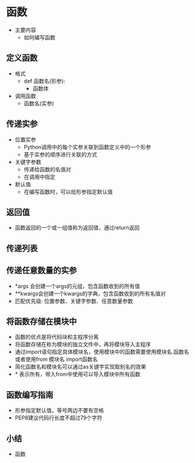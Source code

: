 # 函数
- 主要内容
    - 如何编写函数

## 定义函数
- 格式
    - def 函数名(形参):
        - 函数体
- 调用函数
    - 函数名(实参)

## 传递实参
- 位置实参
    - Python调用中的每个实参关联到函数定义中的一个形参
    - 基于实参的顺序进行关联的方式
- 关键字参数
    - 传递给函数的名值对
    - 在调用中指定
- 默认值
    - 在编写函数时，可以给形参指定默认值

## 返回值
- 函数返回的一个或一组值称为返回值，通过return返回

## 传递列表

## 传递任意数量的实参
- *args 会创建一个args的元组，包含函数收到的所有值
- **kwargs会创建一个kwargs的字典，包含函数收到的所有名值对
- 匹配优先级: 位置参数、关键字参数、任意数量参数

## 将函数存储在模块中
- 函数的优点是将代码块和主程序分离
- 将函数存储在称为模块的独立文件中，再将模块导入主程序
- 通过import语句指定具体模块名，使用模块中的函数需要使用模块名.函数名 或者使用from 模块名 import函数名
- 简化函数名和模块名可以通过as关键字实现取别名的效果
-  \* 表示所有，带入from中使用可以导入模块中所有函数

## 函数编写指南
- 形参指定默认值，等号两边不要有空格
- PEP8建议代码行长度不超过79个字符

## 小结
- 函数